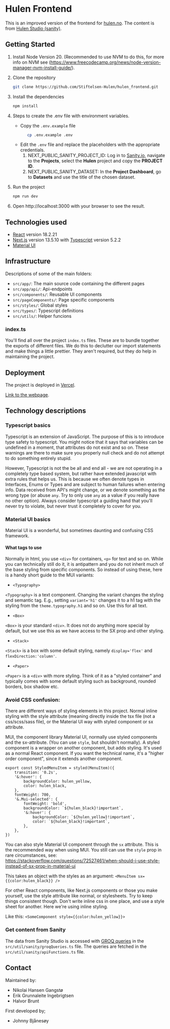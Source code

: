 # Hulen Frontend

This is an improved version of the frontend for [hulen.no](https://www.hulen.no). The content is from [Hulen Studio (sanity)](https://github.com/Stiftelsen-Hulen/hulen_sanity).


## Getting Started

1. Install Node Version 20. (Recommended to use NVM to do this, for more info on NVM see (https://www.freecodecamp.org/news/node-version-manager-nvm-install-guide/).

2. Clone the repository
   ```bash
   git clone https://github.com/Stiftelsen-Hulen/hulen_frontend.git
   ```
3. Install the dependencies
   ```bash
   npm install
   ```
4. Steps to create the .env file with environment variables.
   - Copy the `.env.example` file
      ```bash
         cp .env.example .env
      ```
   - Edit the `.env` file and replace the placeholders with the appropriate credentials.
        1. NEXT_PUBLIC_SANITY_PROJECT_ID: Log in to [Sanity.io](https://www.sanity.io), navigate to the **Projects**, select the **Hulen** project and copy the **PROJECT ID**.
        2. NEXT_PUBLIC_SANITY_DATASET: In the **Project Dashboard**, go to **Datasets** and use the title of the chosen dataset. 
6. Run the project
   ```bash
   npm run dev
   ```
7. Open http://localhost:3000 with your browser to see the result.  


## Technologies used

- [React](https://react.dev) version 18.2.21
- [Next.js](https://nextjs.org) version 13.5.10 with [Typescript](https://www.typescriptlang.org) version 5.2.2
- [Material UI](https://mui.com/material-ui/)


## Infrastructure

Descriptions of some of the main folders:
- `src/app/`: The main source code containing the different pages
- `src/app/api/`: Api-endpoints
- `src/components/`: Reusable UI components
- `src/pageComponents/`: Page specific components
- `src/styles/`: Global styles
- `src/types/`: Typescript definitions
- `src/utils/`: Helper funcions

### index.ts

You'll find all over the project `index.ts` files. These are to bundle together the exports of different files. We do this to declutter our import statements and make things a little prettier. They aren't required, but they do help in maintaining the project.


## Deployment

The project is deployed in [Vercel](https://vercel.com). 

[Link to the webpage](https://hulen-frontend.vercel.app).

## Technology descriptions

### Typescript basics

Typescript is an extension of JavaScript. The purpose of this is to introduce type safety to typescript. You might notice that it says that variables can be undefined in a moment, that attributes do not exist and so on. These warnings are there to make sure you properly null check and do not attempt to do something entirely stupid.

However, Typescript is not the be all and end all - we are not operating in a completely type based system, but rather have extended javascript with extra rules that helps us. This is because we often denote types in Interfaces, Enums or Types and are subject to human failures when entering info. Data received from API's might change, or we denote something as the wrong type (or abuse `any`. Try to only use `any` as a value if you really have no other option). Always consider typescript a guiding hand that you'll never try to violate, but never trust it completely to cover for you.

### Material UI basics

Material UI is a wonderful, but sometimes daunting and confusing CSS framework.

#### What tags to use

Normally in html, you use `<div>` for containers, `<p>` for text and so on. While you can technically still do it, it is antipattern and you do not inherit much of the base styling from specific components. So instead of using these, here is a handy short guide to the MUI variants:

* `<Typography>`

`<Typography>` is a text component. Changing the variant changes the styling and semantic tag. E.g., setting `variant='h1'` changes it to a h1 tag with the styling from the `theme.typography.h1` and so on. Use this for all text.

* `<Box>`

`<Box>` is your standard `<div>`. It does not do anything more special by default, but we use this as we have access to the SX prop and other styling.

* `<Stack>`

`<Stack>` is a box with some default styling, namely `display='flex'` and `flexDirection:'column'`.

* `<Paper>`

`<Paper>` is a `<div>` with more styling. Think of it as a "styled container" and typically comes with some default styling such as background, rounded borders, box shadow etc.

### Avoid CSS confusion:

There are different ways of styling elements in this project. Normal inline styling with the style attribute (meaning directly inside the tsx file (not a css/scss/sass file), or the Material UI way with styled component or sx attribute.

MUI, the component library Material UI, normally use styled components and the sx-attribute. (You can use `style`, but shouldn't normally). A styled component is a wrapper on another component, but adds styling. It's used as a normal React component. If you want the technical name, it's a "higher order component", since it extends another component.

```
export const StyledMenuItem = styled(MenuItem)({
    transition: '0.2s',
    '&:hover': {
        backgroundColor: hulen_yellow,
        color: hulen_black,
    },
    fontWeight: 700,
    '&.Mui-selected': {
        fontWeight: 'bold',
        backgroundColor: `${hulen_black}!important`,
        '&:hover': {
            backgroundColor: `${hulen_yellow}!important`,
            color: `${hulen_black}!important`,
        },
    },
})
```

You can also style Material UI component through the `sx` attribute. This is the recommended way when using MUI. You still can use the `style` prop in rare circumstances, see: https://stackoverflow.com/questions/72527461/when-should-i-use-style-instead-of-sx-prop-in-material-ui

This takes an object with the styles as an argument:
`<MenuItem sx={{color:hulen_black}} />`

For other React components, like Next.js components or those you make yourself, use the style attribute like normal, or stylesheets. Try to keep things consistent though. Don't write inline css in one place, and use a style sheet for another. Here we're using inline styling.

Like this:
`<SomeComponent style={{color:hulen_yellow}}>`

### Get content from Sanity
The data from Sanity Studio is accessed with [GROQ queries](https://www.sanity.io/docs/how-queries-work) in the `src/util/sanity/groqQueries.ts` file.
The queries are fetched in the `src/util/sanity/apiFunctions.ts` file.


## Contact
Maintained by:
* Nikolai Hansen Gangstø
* Erik Grunnaleite Ingebrigtsen
* Halvor Brunt

First developed by;
* Johnny Bjånesøy
